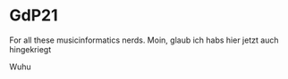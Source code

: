 # GdP21
For all these musicinformatics nerds.
Moin, glaub ich habs hier jetzt auch hingekriegt 

Wuhu